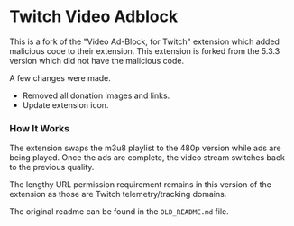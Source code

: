 # Twitch Video Adblock

This is a fork of the "Video Ad-Block, for Twitch" extension which added malicious code to their extension. This extension is forked from the 5.3.3 version which did not have the malicious code.

A few changes were made.

- Removed all donation images and links.
- Update extension icon.

### How It Works

The extension swaps the m3u8 playlist to the 480p version while ads are being played. Once the ads are complete, the video stream switches back to the previous quality.

The lengthy URL permission requirement remains in this version of the extension as those are Twitch telemetry/tracking domains.

The original readme can be found in the `OLD_README.md` file.
